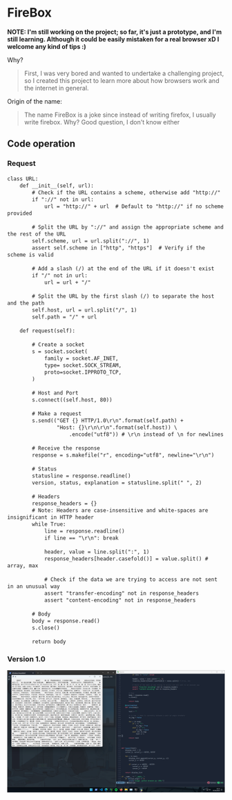 # FireBox

**NOTE: I'm still working on the project; so far, it's just a prototype, and I'm still learning. Although it could be easily mistaken for a real browser xD I welcome any kind of tips :)**

Why?
> First, I was very bored and wanted to undertake a challenging project, so I created this project to learn more about how browsers work and the internet in general.


Origin of the name:
> The name FireBox is a joke since instead of writing firefox, I usually write firebox. Why? Good question, I don't know either



## Code operation

### Request
```
class URL:
    def __init__(self, url):
        # Check if the URL contains a scheme, otherwise add "http://"
        if "://" not in url:
            url = "http://" + url  # Default to "http://" if no scheme provided

        # Split the URL by "://" and assign the appropriate scheme and the rest of the URL
        self.scheme, url = url.split("://", 1)
        assert self.scheme in ["http", "https"]  # Verify if the scheme is valid

        # Add a slash (/) at the end of the URL if it doesn't exist
        if "/" not in url:
            url = url + "/"

        # Split the URL by the first slash (/) to separate the host and the path
        self.host, url = url.split("/", 1)
        self.path = "/" + url

    def request(self):

        # Create a socket
        s = socket.socket(
            family = socket.AF_INET,
            type= socket.SOCK_STREAM,
            proto=socket.IPPROTO_TCP,
        )

        # Host and Port
        s.connect((self.host, 80))

        # Make a request
        s.send(("GET {} HTTP/1.0\r\n".format(self.path) +
                "Host: {}\r\n\r\n".format(self.host)) \
                    .encode("utf8")) # \r\n instead of \n for newlines

        # Receive the response
        response = s.makefile("r", encoding="utf8", newline="\r\n")

        # Status
        statusline = response.readline()
        version, status, explanation = statusline.split(" ", 2)

        # Headers
        response_headers = {}
        # Note: Headers are case-insensitive and white-spaces are insignificant in HTTP header
        while True:
            line = response.readline()
            if line == "\r\n": break

            header, value = line.split(":", 1)
            response_headers[header.casefold()] = value.split() # array, max

            # Check if the data we are trying to access are not sent in an unusual way
            assert "transfer-encoding" not in response_headers
            assert "content-encoding" not in response_headers

        # Body
        body = response.read()
        s.close()

        return body

```

<!--<img src="https://images.emojiterra.com/google/noto-emoji/v2.034/512px/1f3d7.png">-->

### Version 1.0
![image](files/version1.png)
